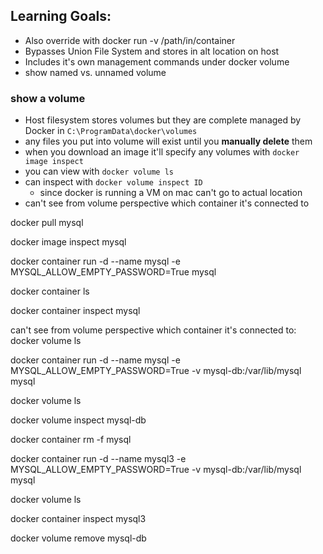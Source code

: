 ## Learning Goals:
- Also override with docker run -v /path/in/container
- Bypasses Union File System and stores in alt location on host 
- Includes it's own management commands under docker volume
- show named vs. unnamed volume

### show a volume
  - Host filesystem stores volumes but they are complete managed by Docker in `C:\ProgramData\docker\volumes`
  - any files you put into volume will exist until you **manually delete** them   
- when you download an image it'll specify any volumes with `docker image inspect`
- you can view with `docker volume ls`
- can inspect with `docker volume inspect ID`
  - since docker is running a VM on mac can't go to actual location 
- can't see from volume perspective which container it's connected to

docker pull mysql

docker image inspect mysql

docker container run -d --name mysql -e MYSQL_ALLOW_EMPTY_PASSWORD=True mysql

docker container ls

docker container inspect mysql

can't see from volume perspective which container it's connected to:
docker volume ls

docker container run -d --name mysql -e MYSQL_ALLOW_EMPTY_PASSWORD=True -v mysql-db:/var/lib/mysql mysql

docker volume ls

docker volume inspect mysql-db

docker container rm -f mysql

docker container run -d --name mysql3 -e MYSQL_ALLOW_EMPTY_PASSWORD=True -v mysql-db:/var/lib/mysql mysql

docker volume ls


docker container inspect mysql3

docker volume remove mysql-db